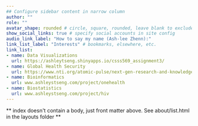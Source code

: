 ```yaml
---
## Configure sidebar content in narrow column
author: ""
role: ""
avatar_shape: rounded # circle, square, rounded, leave blank to exclude
show_social_links: true # specify social accounts in site config
audio_link_label: "How to say my name (Ash-lee Zhenn):"
link_list_label: "Interests" # bookmarks, elsewhere, etc.
link_list:
- name: Data Visualizations
  url: https://ashleytseng.shinyapps.io/csss569_assignment3/
- name: Global Health Security
  url: https://www.nti.org/atomic-pulse/next-gen-research-and-knowledge-sharing-hub-biosecurity/
- name: Bioinformatics
  url: www.ashleystseng.com/project/onehealth
- name: Biostatistics
  url: www.ashleystseng.com/project/hiv
---
```


** index doesn't contain a body, just front matter above.
See about/list.html in the layouts folder **